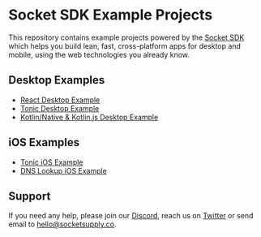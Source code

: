 # Socket SDK Example Projects

This repository contains example projects powered by the
[Socket SDK](https://sockets.sh/) which helps you build lean, fast,
cross-platform apps for desktop and mobile, using the web technologies
you already know.

## Desktop Examples

- [React Desktop Example](desktop-node-react)
- [Tonic Desktop Example](desktop-node-tonic)
- [Kotlin/Native & Kotlin.js Desktop Example](desktop-kotlin-kotlinjs)

## iOS Examples

- [Tonic iOS Example](ios-tonic)
- [DNS Lookup iOS Example](ios-tonic--dns-lookup)

## Support

If you need any help, please join our [Discord](https://discord.gg/YPV32gKCsH),
reach us on [Twitter](https://twitter.com/socketsupply) or send email to
hello@socketsupply.co.
